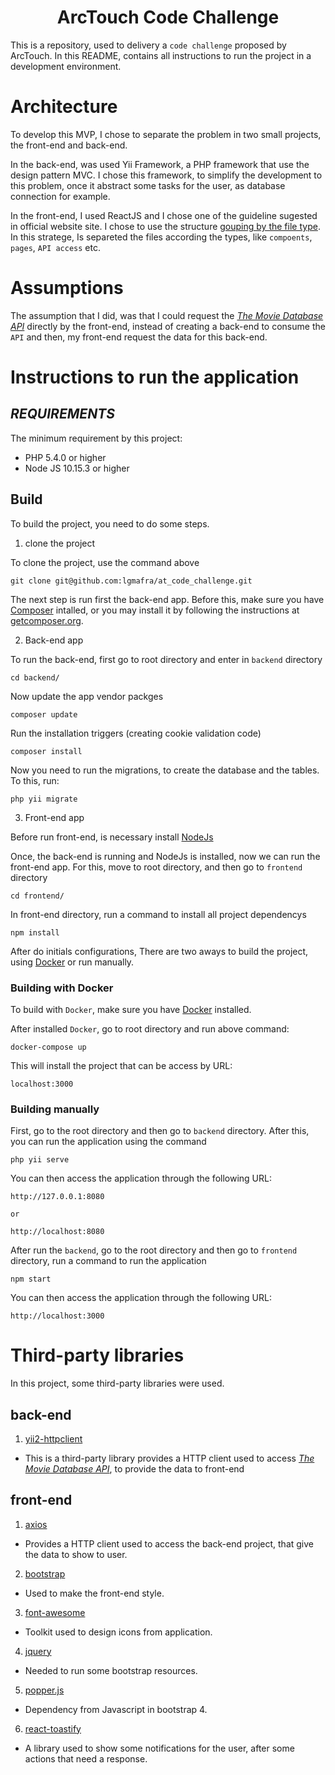 <p align="center">
    <h1 align="center">ArcTouch Code Challenge</h1>
</p>

This is a repository, used to delivery a `code challenge` proposed by ArcTouch. In this README, contains all instructions to run the project in a development environment.

# Architecture
To develop this MVP, I chose to separate the problem in two small projects, the front-end and back-end.

In the back-end, was used Yii Framework, a PHP framework that use the design pattern MVC. I chose this framework, to simplify the development to this problem, once it abstract some tasks for the user, as database connection for example.

In the front-end, I used ReactJS and I chose one of the guideline sugested in official website site. I chose to use the structure [gouping by the file type](https://reactjs.org/docs/faq-structure.html#grouping-by-file-type). In this stratege, Is separeted the files according the types, like `compoents`, `pages`, `API access` etc.

# Assumptions
The assumption that I did, was that I could request the _[The Movie Database API](https://developers.themoviedb.org/3)_ directly by the front-end, instead of creating a back-end to consume the `API` and then, my front-end request the data for this back-end.

# Instructions to run the application

## _REQUIREMENTS_
The minimum requirement by this project:
- PHP 5.4.0 or higher
- Node JS 10.15.3 or higher

## Build
To build the project, you need to do some steps.

1. clone the project

To clone the project, use the command above
```
git clone git@github.com:lgmafra/at_code_challenge.git
```

The next step is run first the back-end app. Before this, make sure you have [Composer](http://getcomposer.org/) intalled, or you may install it by following the instructions
at [getcomposer.org](http://getcomposer.org/doc/00-intro.md#installation-nix).

2. Back-end app

To run the back-end, first go to root directory and enter in `backend` directory
```
cd backend/
```

Now update the app vendor packges
```
composer update
```

Run the installation triggers (creating cookie validation code)
```
composer install
```

Now you need to run the migrations, to create the database and the tables. To this, run:
```
php yii migrate
```

3. Front-end app

Before run front-end, is necessary install [NodeJs](https://nodejs.org/en/)

Once, the back-end is running and NodeJs is installed, now we can run the front-end app. For this, move to root directory, and then go to `frontend` directory
```
cd frontend/
```

In front-end directory, run a command to install all project dependencys
```
npm install
```

After do initials configurations, There are two aways to build the project, using [Docker](https://www.docker.com/get-started) or run manually.

### Building with Docker

To build with `Docker`, make sure you have [Docker](https://www.docker.com/get-started) installed.

After installed `Docker`, go to root directory and run above command:

```
docker-compose up
```

This will install the project that can be access by URL:

```
localhost:3000
```

### Building manually

First, go to the root directory and then go to `backend` directory. After this, you can run the application using the command
```
php yii serve
```

You can then access the application through the following URL:
```
http://127.0.0.1:8080

or

http://localhost:8080
```

After run the `backend`, go to the root directory and then go to `frontend` directory, run a command to run the application
```
npm start
```

You can then access the application through the following URL:
```
http://localhost:3000
```

# Third-party libraries

In this project, some third-party libraries were used.
## back-end
1. [yii2-httpclient](https://github.com/yiisoft/yii2-httpclient)
- This is a third-party library provides a HTTP client used to access _[The Movie Database API](https://developers.themoviedb.org/3)_, to provide the data to front-end

## front-end
1. [axios](https://github.com/axios/axios)
- Provides a HTTP client used to access the back-end project, that give the data to show to user.

2. [bootstrap](https://github.com/twbs/bootstrap)
- Used to make the front-end style.

3. [font-awesome](https://github.com/FortAwesome/Font-Awesome)
- Toolkit used to design icons from application.

4. [jquery](https://github.com/jquery/jquery)
- Needed to run some bootstrap resources.

5. [popper.js](https://github.com/pemrouz/popper)
- Dependency from Javascript in bootstrap 4.

6. [react-toastify](https://github.com/fkhadra/react-toastify)
- A library used to show some notifications for the user, after some actions that need a response.